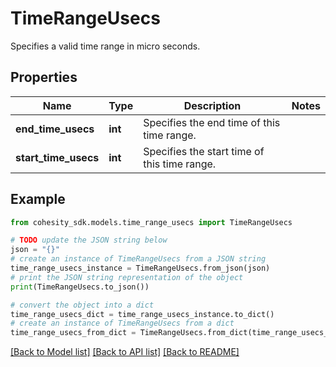 # TimeRangeUsecs

Specifies a valid time range in micro seconds.

## Properties

Name | Type | Description | Notes
------------ | ------------- | ------------- | -------------
**end_time_usecs** | **int** | Specifies the end time of this time range. | 
**start_time_usecs** | **int** | Specifies the start time of this time range. | 

## Example

```python
from cohesity_sdk.models.time_range_usecs import TimeRangeUsecs

# TODO update the JSON string below
json = "{}"
# create an instance of TimeRangeUsecs from a JSON string
time_range_usecs_instance = TimeRangeUsecs.from_json(json)
# print the JSON string representation of the object
print(TimeRangeUsecs.to_json())

# convert the object into a dict
time_range_usecs_dict = time_range_usecs_instance.to_dict()
# create an instance of TimeRangeUsecs from a dict
time_range_usecs_from_dict = TimeRangeUsecs.from_dict(time_range_usecs_dict)
```
[[Back to Model list]](../README.md#documentation-for-models) [[Back to API list]](../README.md#documentation-for-api-endpoints) [[Back to README]](../README.md)


